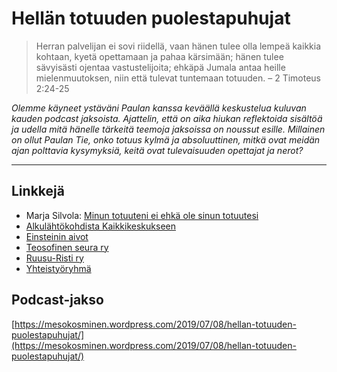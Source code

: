 # Hellän totuuden puolestapuhujat

> Herran palvelijan ei sovi riidellä, vaan hänen tulee olla lempeä kaikkia kohtaan, kyetä opettamaan ja pahaa kärsimään; hänen tulee sävyisästi ojentaa vastustelijoita; ehkäpä Jumala antaa heille mielenmuutoksen, niin että tulevat tuntemaan totuuden. – 2 Timoteus 2:24-25

_Olemme käyneet ystäväni Paulan kanssa keväällä keskustelua kuluvan kauden podcast jaksoista. Ajattelin, että on aika hiukan reflektoida sisältöä ja udella mitä hänelle tärkeitä teemoja jaksoissa on noussut esille. Millainen on ollut Paulan Tie, onko totuus kylmä ja absoluuttinen, mitkä ovat meidän ajan polttavia kysymyksiä, keitä ovat tulevaisuuden opettajat ja nerot?_

---

## Linkkejä

* Marja Silvola: 
  [Minun totuuteni ei ehkä ole sinun totuutesi](https://www.youtube.com/watch?v=wkHNsNQaxQg)
* [Alkulähtökohdista Kaikkikeskukseen](http://mesokosmos.com/2018/12/11/alkulahtokohdista-kaikkikeskukseen/)
* [Einsteinin aivot](https://fi.wikipedia.org/wiki/Albert_Einsteinin_aivot)
* [Teosofinen seura ry](http://teosofinenseura.fi)
* [Ruusu-Risti ry](http://www.ruusuristi.fi/)
* [Yhteistyöryhmä](http://www.ihmisyyteen.fi/teosofisten-liikkeiden-yhteistyoryhma/)

## Podcast-jakso

[https://mesokosminen.wordpress.com/2019/07/08/hellan-totuuden-puolestapuhujat/](https://mesokosminen.wordpress.com/2019/07/08/hellan-totuuden-puolestapuhujat/)

